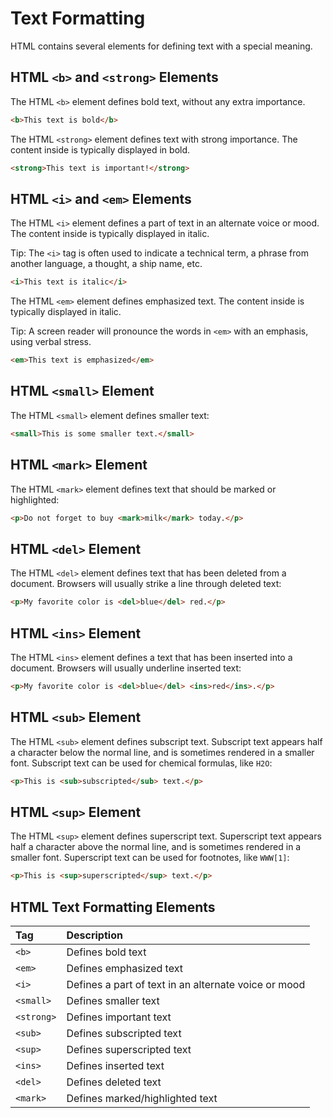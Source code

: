 # Text Formatting

HTML contains several elements for defining text with a special meaning.

## HTML `<b>` and `<strong>` Elements

The HTML `<b>` element defines bold text, without any extra importance.

```html
<b>This text is bold</b>
```

The HTML `<strong>` element defines text with strong importance. The content inside is typically displayed in bold.

```html
<strong>This text is important!</strong>
```

## HTML `<i>` and `<em>` Elements

The HTML `<i>` element defines a part of text in an alternate voice or mood. The content inside is typically displayed in italic.

Tip: The `<i>` tag is often used to indicate a technical term, a phrase from another language, a thought, a ship name, etc.

```html
<i>This text is italic</i>
```

The HTML `<em>` element defines emphasized text. The content inside is typically displayed in italic.

Tip: A screen reader will pronounce the words in `<em>` with an emphasis, using verbal stress.

```html
<em>This text is emphasized</em>
```

## HTML `<small>` Element

The HTML `<small>` element defines smaller text:

```html
<small>This is some smaller text.</small>
```

## HTML `<mark>` Element

The HTML `<mark>` element defines text that should be marked or highlighted:

```html
<p>Do not forget to buy <mark>milk</mark> today.</p>
```

## HTML `<del>` Element

The HTML `<del>` element defines text that has been deleted from a document. Browsers will usually strike a line through deleted text:

```html
<p>My favorite color is <del>blue</del> red.</p>
```

## HTML `<ins>` Element

The HTML `<ins>` element defines a text that has been inserted into a document. Browsers will usually underline inserted text:

```html
<p>My favorite color is <del>blue</del> <ins>red</ins>.</p>
```

## HTML `<sub>` Element

The HTML `<sub>` element defines subscript text. Subscript text appears half a character below the normal line, and is sometimes rendered in a smaller font. Subscript text can be used for chemical formulas, like `H2O`:

```html
<p>This is <sub>subscripted</sub> text.</p>
```

## HTML `<sup>` Element

The HTML `<sup>` element defines superscript text. Superscript text appears half a character above the normal line, and is sometimes rendered in a smaller font. Superscript text can be used for footnotes, like `WWW[1]`:

```html
<p>This is <sup>superscripted</sup> text.</p>
```

## HTML Text Formatting Elements

|Tag|Description|
|:-|:-|
|`<b>`|Defines bold text|
|`<em>`|Defines emphasized text|
|`<i>`|Defines a part of text in an alternate voice or mood|
|`<small>`|Defines smaller text|
|`<strong>`|Defines important text|
|`<sub>`|Defines subscripted text|
|`<sup>`|Defines superscripted text|
|`<ins>`|Defines inserted text|
|`<del>`|Defines deleted text|
|`<mark>`|Defines marked/highlighted text|
